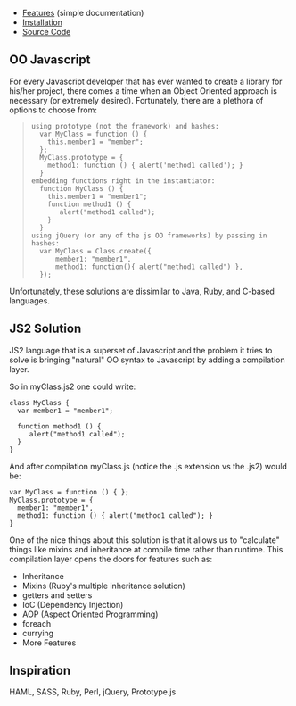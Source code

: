 * [Features](http://github.com/jeffsu/js2/blob/master/wiki/features.md) (simple documentation)
* [Installation](http://github.com/jeffsu/js2/blob/master/wiki/installation.md)
* [Source Code](http://github.com/jeffsu/js2)

## OO Javascript

For every Javascript developer that has ever wanted to create a library for his/her project, there comes a time when an Object Oriented approach is necessary (or extremely desired). Fortunately, there are a plethora of options to choose from:

>     using prototype (not the framework) and hashes:
>       var MyClass = function () {
>         this.member1 = "member";
>       };
>       MyClass.prototype = {
>         method1: function () { alert('method1 called'); }
>       }
>     embedding functions right in the instantiator:
>       function MyClass () {
>         this.member1 = "member1";
>         function method1 () {
>            alert("method1 called");
>         }
>       }
>     using jQuery (or any of the js OO frameworks) by passing in hashes:
>       var MyClass = Class.create({
>           member1: "member1",
>           method1: function(){ alert("method1 called") },
>       });
Unfortunately, these solutions are dissimilar to Java, Ruby, and C-based languages.

## JS2 Solution

JS2 language that is a superset of Javascript and the problem it tries to solve is bringing "natural" OO syntax to Javascript by adding a compilation layer.

So in myClass.js2 one could write:

    class MyClass {
      var member1 = "member1";

      function method1 () {
         alert("method1 called");
      }
    }

And after compilation myClass.js (notice the .js extension vs the .js2) would be:

    var MyClass = function () { };
    MyClass.prototype = {
      member1: "member1",
      method1: function () { alert("method1 called"); }
    }

One of the nice things about this solution is that it allows us to "calculate" things like mixins and inheritance at compile time rather than runtime. This compilation layer opens the doors for features such as:

* Inheritance
* Mixins (Ruby's multiple inheritance solution)
* getters and setters
* IoC (Dependency Injection)
* AOP (Aspect Oriented Programming)
* foreach
* currying
* More Features

## Inspiration

HAML, SASS, Ruby, Perl, jQuery, Prototype.js

